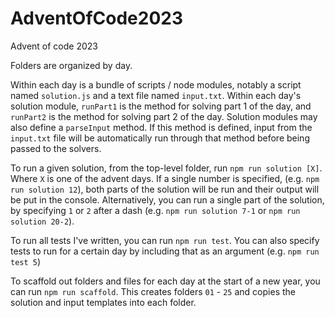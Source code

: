 # AdventOfCode2023
Advent of code 2023

Folders are organized by day.

Within each day is a bundle of scripts / node modules, notably a script named `solution.js` and a text file named `input.txt`. Within each day's solution module, `runPart1` is the method for solving part 1 of the day, and `runPart2` is the method for solving part 2 of the day. Solution modules may also define a `parseInput` method. If this method is defined, input from the `input.txt` file will be automatically run through that method before being passed to the solvers.

To run a given solution, from the top-level folder, run `npm run solution [X]`. Where `X` is one of the advent days. If a single number is specified, (e.g. `npm run solution 12`), both parts of the solution will be run and their output will be put in the console. Alternatively, you can run a single part of the solution, by specifying `1` or `2` after a dash (e.g. `npm run solution 7-1` or `npm run solution 20-2`).

To run all tests I've written, you can run `npm run test`. You can also specify tests to run for a certain day by including that as an argument (e.g. `npm run test 5`)

To scaffold out folders and files for each day at the start of a new year, you can run `npm run scaffold`. This creates folders `01` - `25` and copies the solution and input templates into each folder.
